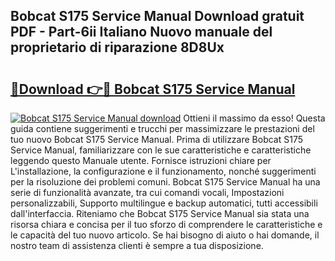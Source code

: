 ## Bobcat S175 Service Manual Download gratuit PDF - Part-6ii Italiano Nuovo manuale del proprietario di riparazione 8D8Ux

# <h2><a href="http://dfam33.blite.top/?on=Bobcat+S175+Service+Manual">🔗Download 👉🔴 Bobcat S175 Service Manual</a></h2>

[![Bobcat S175 Service Manual download](https://i.imgur.com/lujVjoI.png)](http://dfam33.blite.top/?on=Bobcat+S175+Service+Manual)
Ottieni il massimo da esso! Questa guida contiene suggerimenti e trucchi per massimizzare le prestazioni del tuo nuovo Bobcat S175 Service Manual. Prima di utilizzare Bobcat S175 Service Manual, familiarizzare con le sue caratteristiche e caratteristiche leggendo questo Manuale utente. Fornisce istruzioni chiare per L'installazione, la configurazione e il funzionamento, nonché suggerimenti per la risoluzione dei problemi comuni. Bobcat S175 Service Manual ha una serie di funzionalità avanzate, tra cui comandi vocali, Impostazioni personalizzabili, Supporto multilingue e backup automatici, tutti accessibili dall'interfaccia. Riteniamo che Bobcat S175 Service Manual sia stata una risorsa chiara e concisa per il tuo sforzo di comprendere le caratteristiche e le capacità del tuo nuovo articolo. Se hai bisogno di aiuto o hai domande, il nostro team di assistenza clienti è sempre a tua disposizione.
